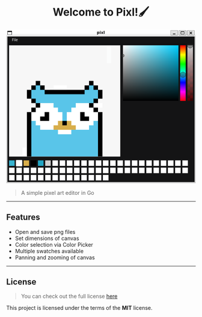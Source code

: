 <h1 style="text-align: center;"> Welcome to Pixl!🖌️ </h1>

![Go-Pixl Editor](assets/go-pixl-screenshot.png)

> A simple pixel art editor in Go

---

## Features

- Open and save png files
- Set dimensions of canvas
- Color selection via Color Picker
- Multiple swatches available
- Panning and zooming of canvas

---

## License

> You can check out the full license [here](LICENSE)

This project is licensed under the terms of the **MIT** license.
